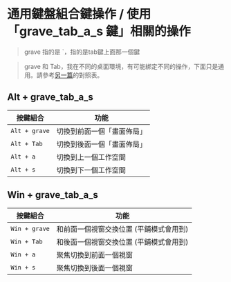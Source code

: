 
# 通用鍵盤組合鍵操作 / 使用「grave_tab_a_s 鍵」相關的操作

> grave 指的是 `，指的是tab鍵上面那一個鍵

> grave 和 Tab，我在不同的桌面環境，有可能綁定不同的操作，下面只是通用。請參考[另一篇](https://samwhelp.github.io/system-modeling/read/zh_tw/spec-keybind-common#%E5%85%B6%E4%BB%96)的對照表。

## Alt + grave_tab_a_s

| 按鍵組合   | 功能                |
| --------- | -------------------- |
| `Alt + grave` | 切換到前面一個「畫面佈局」 |
| `Alt + Tab` | 切換到後面一個「畫面佈局」 |
| `Alt + a` | 切換到上一個工作空間 |
| `Alt + s` | 切換到下一個工作空間 |


## Win + grave_tab_a_s

| 按鍵組合  | 功能                   |
| --------- | ---------------------- |
| `Win + grave` | 和前面一個視窗交換位置 (平鋪模式會用到) |
| `Win + Tab` | 和後面一個視窗交換位置 (平鋪模式會用到) |
| `Win + a` | 聚焦切換到前面一個視窗 |
| `Win + s` | 聚焦切換到後面一個視窗 |

